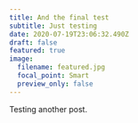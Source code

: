 ```yaml
---
title: And the final test
subtitle: Just testing
date: 2020-07-19T23:06:32.490Z
draft: false
featured: true
image:
  filename: featured.jpg
  focal_point: Smart
  preview_only: false
---
```

Testing another post.